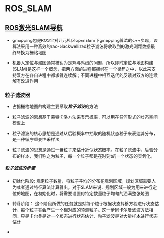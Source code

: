 # ROS_SLAM

## [ROS激光SLAM导航](https://blog.csdn.net/luohuiwu/article/details/92787237)

* gmapping包是ROS里对开元社区openslam下gmapping算法的c++实现，该算法采用一种高效的rao-blackwellized粒子滤波将收取到的激光测距数据最终转换为栅格地图

* 机器人定位与建图通常被认为是鸡与鸡蛋的问题，所以即时定位与地图构建(SLAM)是这样一个概念，把两方面的进程都捆绑在一个循环之中，以此来支持双方在各自进程中都求得连续解；不同进程中相互迭代的反馈对双方的连续解有改进作用

### 粒子滤波器

* 占据栅格地图的构建主要采取***粒子滤波***的方法
* 粒子滤波的思想基于蒙特卡洛方法来表示概率，可以用在任何形式的状态空间模型上
* 粒子滤波的核心思想是通过从后验概率中抽取的随机状态粒子来表达其分布，是一种循序重要性采样法

* 粒子滤波的思想是通过一组粒子来估计近似状态概率。在粒子滤波中，后验分布的样本，我们称之为粒子，每一个粒子都是在时刻t的一个状态的实例化。

##### 粒子滤波的步骤

* 初始化阶段: 规定粒子数量，将粒子平均的分布在规划区域，规划区域需要人为或者通过特征算法计算得出。对于SLAM来说，规划区域一般为用来进行定位的地图，在初始化时，将需要设置的特定数量粒子均匀的洒满整张地图

* 转移阶段： 这个阶段所做的任务就是对每个粒子根据状态转移方程进行状态估计，每个粒子将会产生一个相对应的预测粒子。这一步同卡尔曼滤波方法相同，只是卡尔曼是对一个状态进行状态估计，粒子滤波是对大量样本进行状态估计

* 
